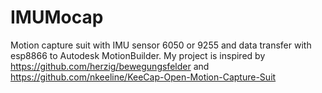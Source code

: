 # IMUMocap
Motion capture suit with IMU sensor 6050 or 9255 and data transfer with esp8866 to Autodesk MotionBuilder.
My project is inspired by https://github.com/herzig/bewegungsfelder and https://github.com/nkeeline/KeeCap-Open-Motion-Capture-Suit

